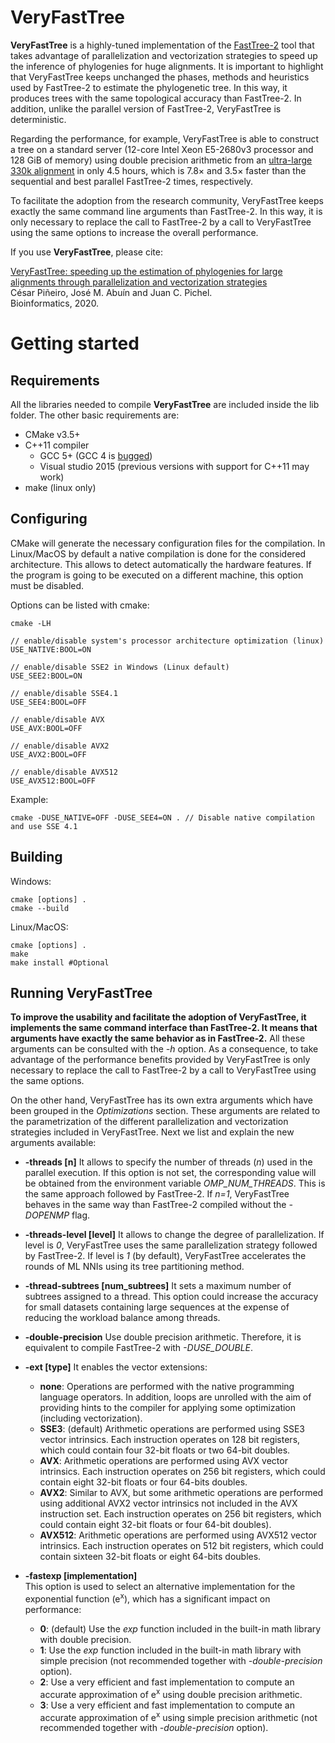 # VeryFastTree

**VeryFastTree** is a highly-tuned implementation of the [FastTree-2](https://journals.plos.org/plosone/article?id=10.1371/journal.pone.0009490) tool that takes advantage of parallelization and vectorization strategies to speed up the inference of phylogenies for huge alignments. It is important to highlight that VeryFastTree keeps unchanged the phases, methods and heuristics used by FastTree-2 to estimate the phylogenetic tree. In this way, it produces trees with the same topological accuracy than FastTree-2. In addition, unlike the parallel version of FastTree-2, VeryFastTree is deterministic.

Regarding the performance, for example, VeryFastTree is able to construct a tree on a standard server (12-core Intel Xeon E5-2680v3 processor and 128 GiB of memory) using double precision arithmetic from an [ultra-large 330k alignment](http://www.microbesonline.org/fasttree/) in only 4.5 hours, which is 7.8× and 3.5× faster than the sequential and best parallel FastTree-2 times, respectively.

To facilitate the adoption from the research community, VeryFastTree keeps exactly the same command line arguments than FastTree-2. In this way, it is only necessary to replace the call to FastTree-2 by a call to VeryFastTree using the same options to increase the overall performance.

If you use **VeryFastTree**, please cite:

[VeryFastTree: speeding up the estimation of phylogenies for large alignments through parallelization and vectorization strategies](https://doi.org/10.1093/bioinformatics/btaa582)  
César Piñeiro, José M. Abuín and Juan C. Pichel.  
Bioinformatics, 2020.

# Getting started #

## Requirements

All the libraries needed to compile **VeryFastTree** are included inside the lib folder. The
other basic requirements are:

* CMake v3.5+
* C++11 compiler
	* GCC 5+ (GCC 4 is [bugged](https://gcc.gnu.org/bugzilla/show_bug.cgi?id=56859))
	* Visual studio 2015 (previous versions with support for C++11 may work)
* make (linux only)

## Configuring

CMake will generate the necessary configuration files for the compilation. In Linux/MacOS by
default a native compilation is done for the considered architecture. This
allows to detect automatically the hardware features. If the
program is going to be executed on a different machine, this option must be disabled.

Options can be listed with cmake:

	cmake -LH

	// enable/disable system's processor architecture optimization (linux)
	USE_NATIVE:BOOL=ON

	// enable/disable SSE2 in Windows (Linux default)
	USE_SEE2:BOOL=ON

	// enable/disable SSE4.1
	USE_SEE4:BOOL=OFF

	// enable/disable AVX
	USE_AVX:BOOL=OFF

	// enable/disable AVX2
	USE_AVX2:BOOL=OFF

	// enable/disable AVX512
	USE_AVX512:BOOL=OFF

Example:

	cmake -DUSE_NATIVE=OFF -DUSE_SEE4=ON . // Disable native compilation and use SSE 4.1

## Building

Windows:

	cmake [options] .
	cmake --build

Linux/MacOS:

	cmake [options] .
	make
	make install #Optional


## Running VeryFastTree ##

**To improve the usability and facilitate the adoption of VeryFastTree, it implements the same command interface than FastTree-2. It means that arguments have exactly the same behavior as in FastTree-2.** All these arguments can be consulted with the *-h* option. As a consequence, to take advantage of the performance benefits provided by VeryFastTree is only necessary to replace the call to FastTree-2 by a call to VeryFastTree using the same options.  

On the other hand, VeryFastTree has its own extra arguments which have been grouped in the  *Optimizations* section. These arguments are related to the parametrization of the different parallelization and vectorization strategies included in VeryFastTree. Next we list and explain the new arguments available:
- **-threads [n]**
It allows to specify the number of threads (*n*) used in the parallel execution. If this option is not set, the corresponding value will be obtained from the environment variable *OMP\_NUM\_THREADS*. This is the same approach followed by FastTree-2. If *n=1*, VeryFastTree behaves in the same way than FastTree-2 compiled without the *-DOPENMP* flag.

- **-threads-level [level]**
It allows to change the degree of parallelization. If level is *0*, VeryFastTree uses the same parallelization strategy followed by FastTree-2. If level is *1* (by default), VeryFastTree accelerates the rounds of ML NNIs using its tree partitioning method.

- **-thread-subtrees [num\_subtrees]**
It sets a maximum number of subtrees assigned to a thread. This option could increase the accuracy for small datasets containing large sequences at the expense of reducing the workload balance among threads.

- **-double-precision**
Use double precision arithmetic. Therefore, it is equivalent to compile FastTree-2 with *-DUSE\_DOUBLE*.

- **-ext [type]**
It enables the vector extensions:
	- **none**: Operations are performed with the native programming language operators. In addition, loops are unrolled with the aim of providing hints to the compiler for applying some optimization (including vectorization).
	- **SSE3**: (default) Arithmetic operations are performed using SSE3 vector intrinsics. Each instruction operates on 128 bit registers, which could contain four 32-bit floats or two 64-bit doubles.
	- **AVX**: Arithmetic operations are performed using AVX vector intrinsics. Each instruction operates on 256 bit registers, which could contain eight 32-bit floats or four 64-bits doubles.
	- **AVX2**: Similar to AVX, but some arithmetic operations are performed using  additional AVX2 vector intrinsics not included in the AVX instruction set. Each instruction operates on 256 bit registers, which could contain eight 32-bit floats or four 64-bit doubles).
	- **AVX512**: Arithmetic operations are performed using AVX512 vector intrinsics. Each instruction operates on 512 bit registers, which could contain sixteen 32-bit floats or eight 64-bits doubles.

- **-fastexp [implementation]**  
This option is used to select an alternative implementation for the exponential function (e<sup>x</sup>), which has a significant impact on performance:
	- **0**: (default) Use the *exp* function included in the built-in math library with double precision.
	- **1**: Use the *exp* function included in the built-in math library with simple precision (not recommended together with *-double-precision* option).
	- **2**: Use a very efficient and fast implementation to compute an accurate approximation of e<sup>x</sup> using double precision arithmetic.
	- **3**: Use a very efficient and fast implementation to compute an accurate approximation of e<sup>x</sup> using simple precision arithmetic (not recommended together with *-double-precision* option).
